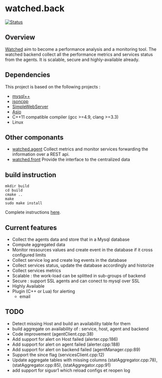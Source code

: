 # watched.back
[![Status](https://travis-ci.org/sebt3/watched.back.svg?branch=master)](https://travis-ci.org/sebt3/watched.back)
## Overview
[Watched](https://sebt3.github.io/watched/) aim to become a performance analysis and a monitoring tool.
The watched backend collect all the performance metrics and services status from the agents. It is scalable, secure and highly-available already.

## Dependencies
This project is based on the following projects :
* [mysql++](https://tangentsoft.net/mysql++/)
* [jsoncpp](https://github.com/open-source-parsers/jsoncpp)
* [SimpleWebServer](https://github.com/sebt3/Simple-Web-Server)
* [Asio](http://think-async.com/Asio/)
* C++11 compatible compiler (gcc >=4.9, clang >=3.3)
* Linux

## Other componants
* [watched.agent](https://github.com/sebt3/watched.agent) Collect metrics and monitor services forwarding the information over a REST api.
* [watched.front](https://github.com/sebt3/watched.front) Provide the interface to the centralized data

## build instruction
    mkdir build
    cd build
    cmake ..
    make
    sudo make install
Complete instructions [here](https://sebt3.github.io/watched/doc/install/#build-the-backend).

## Current features
- Collect the agents data and store that in a Mysql database
- Compute aggregated data
- Monitor ressources values and create event in the database if it cross configured limits
- Collect service log and create log events in the database
- Collect services status, update the database accordingly and historize
- Collect services metrics
- Scalable : the work-load can be splitted in sub-groups of backend
- Secure : support SSL  agents and can conect to mysql over SSL
- Highly Available
- Plugin (C++ or Lua) for alerting
  * email

## TODO
- Detect missing Host and build an availability table for them
- build aggregate on availability of : service, host, agent and backend
- Code improvement (agentClient.cpp:38)
- Add support for alert on Host failed (alerter.cpp:186)
- Add support for alert on agent failed (alerter.cpp:188)
- Add support for alert on backend failed (agentManager.cpp:89)
- Support the since flag (servicesClient.cpp:12)
- Update aggregate tables with missing columns (statAggregator.cpp:78), (statAggregator.cpp:85), (statAggregator.cpp:91)
- add support for sigusr1 which reload configs et reopen log


